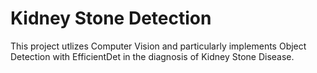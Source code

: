 # Kidney Stone Detection
This project utlizes Computer Vision and particularly implements Object Detection with EfficientDet in the diagnosis of Kidney Stone Disease.
